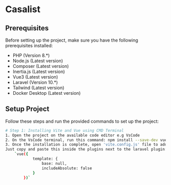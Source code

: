 # Casalist

## Prerequisites

Before setting up the project, make sure you have the following prerequisites installed:

-   PHP (Version 8.*)
-   Node.js (Latest version)
-   Composer (Latest version)
-   Inertia.js (Latest version)
-   Vue3 (Latest version)
-   Laravel (Version 10.*)
-   Tailwind (Latest version)
-   Docker Desktop (Latest version)

## Setup Project

Follow these steps and run the provided commands to set up the project:
```bash
# Step 1: Installing Vite and Vue using CMD Terminal
1. Open the project on the available code editor e.g VsCode
2. On the VsCode terminal, run this command: npm install --save-dev vue @vitejs/plugin-vue
3. Once the installation is complete, open 'vite.config.js' file to add vue to the plugins.
Just copy and paste this inside the plugins next to the laravel plugin:
    `vue({
            template: {
                base: null,
                includeAbsolute: false
            }
        })`

```

